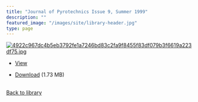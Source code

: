 ```yaml
---
title: "Journal of Pyrotechnics Issue 9, Summer 1999"
description: ""
featured_image: "/images/site/library-header.jpg"
type: page
---
```


<a href="https://drive.google.com/file/d/1ZZJrd7tRtistqjokqCUdh14_oeC-iuRJ/view" target="_blank">![4922c967dc4b5eb3792fe1a7246bd83c2fa9f8455f83df079b3f6619a223df75.jpg](/images/library/4922c967dc4b5eb3792fe1a7246bd83c2fa9f8455f83df079b3f6619a223df75.jpg)</a>
* <a href="https://drive.google.com/file/d/1ZZJrd7tRtistqjokqCUdh14_oeC-iuRJ/view" target="_blank">View</a>

* [Download](https://drive.google.com/uc?export=download&id=1ZZJrd7tRtistqjokqCUdh14_oeC-iuRJ) (1.73 MB)

<br />[Back to library](/library/)
